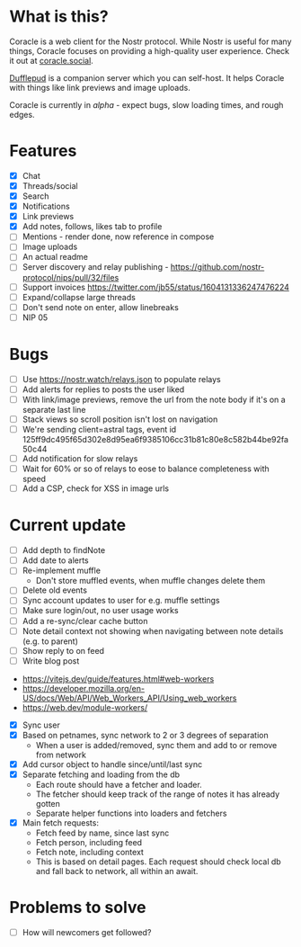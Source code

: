 # What is this?

Coracle is a web client for the Nostr protocol. While Nostr is useful for many things, Coracle focuses on providing a high-quality user experience. Check it out at [coracle.social](https://coracle.social).

[Dufflepud](https://github.com/staab/dufflepud) is a companion server which you can self-host. It helps Coracle with things like link previews and image uploads.

Coracle is currently in _alpha_ - expect bugs, slow loading times, and rough edges.

# Features

- [x] Chat
- [x] Threads/social
- [x] Search
- [x] Notifications
- [x] Link previews
- [x] Add notes, follows, likes tab to profile
- [ ] Mentions - render done, now reference in compose
- [ ] Image uploads
- [ ] An actual readme
- [ ] Server discovery and relay publishing - https://github.com/nostr-protocol/nips/pull/32/files
- [ ] Support invoices https://twitter.com/jb55/status/1604131336247476224
- [ ] Expand/collapse large threads
- [ ] Don't send note on enter, allow linebreaks
- [ ] NIP 05

# Bugs

- [ ] Use https://nostr.watch/relays.json to populate relays
- [ ] Add alerts for replies to posts the user liked
- [ ] With link/image previews, remove the url from the note body if it's on a separate last line
- [ ] Stack views so scroll position isn't lost on navigation
- [ ] We're sending client=astral tags, event id 125ff9dc495f65d302e8d95ea6f9385106cc31b81c80e8c582b44be92fa50c44
- [ ] Add notification for slow relays
- [ ] Wait for 60% or so of relays to eose to balance completeness with speed
- [ ] Add a CSP, check for XSS in image urls

# Current update

- [ ] Add depth to findNote
- [ ] Add date to alerts
- [ ] Re-implement muffle
  - Don't store muffled events, when muffle changes delete them
- [ ] Delete old events
- [ ] Sync account updates to user for e.g. muffle settings
- [ ] Make sure login/out, no user usage works
- [ ] Add a re-sync/clear cache button
- [ ] Note detail context not showing when navigating between note details (e.g. to parent)
- [ ] Show reply to on feed
- [ ] Write blog post
- https://vitejs.dev/guide/features.html#web-workers
- https://developer.mozilla.org/en-US/docs/Web/API/Web_Workers_API/Using_web_workers
- https://web.dev/module-workers/

- [x] Sync user
- [x] Based on petnames, sync network to 2 or 3 degrees of separation
  - When a user is added/removed, sync them and add to or remove from network
- [x] Add cursor object to handle since/until/last sync
- [x] Separate fetching and loading from the db
  - Each route should have a fetcher and loader.
  - The fetcher should keep track of the range of notes it has already gotten
  - Separate helper functions into loaders and fetchers
- [x] Main fetch requests:
  - Fetch feed by name, since last sync
  - Fetch person, including feed
  - Fetch note, including context
  - This is based on detail pages. Each request should check local db and fall back to network, all within an await.

# Problems to solve

- [ ] How will newcomers get followed?
